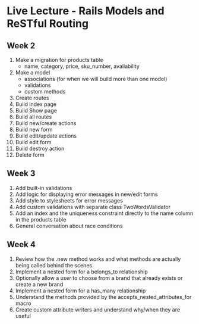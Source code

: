 # Live Lecture - Rails Models and ReSTful Routing

## Week 2

1. Make a migration for products table
    - name, category, price, sku_number, availability
2. Make a model  
    - associations (for when we will build more than one model)
    - validations  
    - custom methods
3. Create routes
4. Build index page
5. Build Show page
6. Build all routes
7. Build new/create actions
8. Build new form
9. Build edit/update actions
10. Build edit form
11. Build destroy action
12. Delete form

## Week 3

1. Add built-in validations
2. Add logic for displaying error messages in new/edit forms
3. Add style to stylesheets for error messages
4. Add custom validations with separate class TwoWordsValidator
5. Add an index and the uniqueness constraint directly to the name column in the products table
6. General conversation about race conditions

## Week 4

1. Review how the .new method works and what methods are actually being called behind the scenes.
2. Implement a nested form for a belongs_to relationship
3. Optionally allow a user to choose from a brand that already exists or create a new brand
4. Implement a nested form for a has_many relationship
5. Understand the methods provided by the accepts_nested_attributes_for macro
6. Create custom attribute writers and understand why/when they are useful
